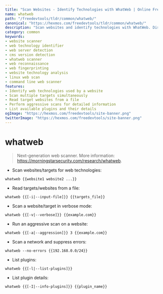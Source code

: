 ```yaml
---
title: "Scan Websites - Identify Technologies with WhatWeb | Online Free DevTools by Hexmos"
name: whatweb
path: "/freedevtools/tldr/common/whatweb/"
canonical: "https://hexmos.com/freedevtools/tldr/common/whatweb/"
description: "Scan websites and identify technologies with WhatWeb. Discover web server software, programming languages, and CMS versions. Free online tool, no registration required."
category: common
keywords:
- website scanner
- web technology identifier
- web server detection
- cms version detection
- whatweb scanner
- web reconnaissance
- web fingerprinting
- website technology analysis
- linux web scan
- command line web scanner
features:
- Identify web technologies used by a website
- Scan multiple targets simultaneously
- Read target websites from a file
- Perform aggressive scans for detailed information
- List available plugins and their details
ogImage: "https://hexmos.com/freedevtools/site-banner.png"
twitterImage: "https://hexmos.com/freedevtools/site-banner.png"
---
```


# whatweb

> Next-generation web scanner.
> More information: <https://morningstarsecurity.com/research/whatweb>.

- Scan websites/targets for web technologies:

`whatweb {{website1 website2 ...}}`

- Read targets/websites from a file:

`whatweb {{[-i|--input-file]}} {{targets_file}}`

- Scan a website/target in verbose mode:

`whatweb {{[-v|--verbose]}} {{example.com}}`

- Run an aggressive scan on a website:

`whatweb {{[-a|--aggression]}} 3 {{example.com}}`

- Scan a network and suppress errors:

`whatweb --no-errors {{192.168.0.0/24}}`

- List plugins:

`whatweb {{[-l|--list-plugins]}}`

- List plugin details:

`whatweb {{[-I|--info-plugins]}} {{plugin_name}}`
